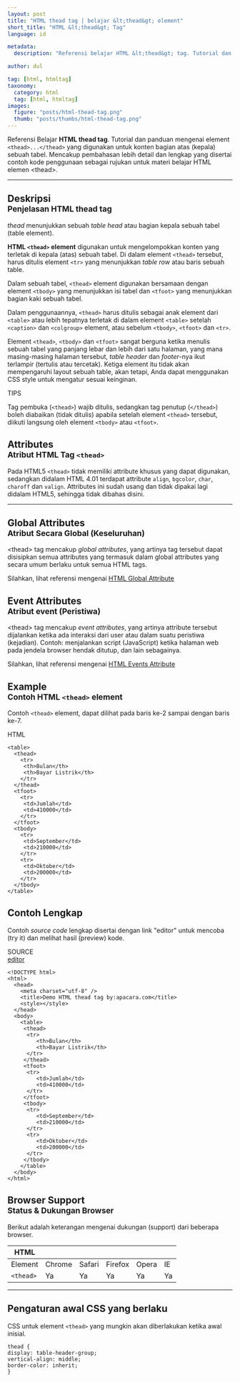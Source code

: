 ```yaml
---
layout: post
title: "HTML thead tag | belajar &lt;thead&gt; element"
short_title: "HTML &lt;thead&gt; Tag"
language: id

metadata:
  description: "Referensi belajar HTML &lt;thead&gt; tag. Tutorial dan panduan mengenai element &lt;thead&gt;&lt;/thead&gt;, penjelasan dengan contoh kode penggunaan sebagai referensi belajar HTML &lt;thead&gt;"

author: dul

tag: [html, htmltag]
taxonomy:
  category: html
  tag: [html, htmltag]
images:
  figure: "posts/html-thead-tag.png"
  thumb: "posts/thumbs/html-thead-tag.png"
---
```

<p class="text-muted">
    Referensi Belajar <strong>HTML thead tag</strong>. Tutorial dan panduan mengenai element <code>&lt;thead&gt;...&lt;/thead&gt;</code> yang digunakan untuk konten bagian atas (kepala) sebuah tabel. Mencakup pembahasan lebih detail dan lengkap yang disertai contoh kode penggunaan sebagai rujukan untuk materi belajar HTML <span lang="id">elemen</span> &lt;thead&gt;.
</p>
<hr class="uk-article-divider">

<h2 class="title-sub bd-danger bd-left bd-left-only">Deskripsi <br>
    <small>Penjelasan HTML <span class="html-tag">thead</span> tag</small>
</h2>
<p><em>thead</em> menunjukkan sebuah <em>table head</em> atau bagian kepala sebuah tabel (table element).</p>
<p>
  <strong>HTML <code>&lt;thead&gt;</code> element</strong> digunakan untuk mengelompokkan konten yang terletak di kepala (atas) sebuah tabel. Di dalam element <code>&lt;thead&gt;</code> tersebut, harus ditulis element <code>&lt;tr&gt;</code> yang menunjukkan <em>table row</em> atau baris sebuah table.
</p>
<p>Dalam sebuah tabel, <code>&lt;thead&gt;</code> element digunakan bersamaan dengan element <code>&lt;tbody&gt;</code> yang menunjukkan isi tabel dan <code>&lt;tfoot&gt;</code> yang menunjukkan bagian kaki sebuah tabel.</p>
<p>Dalam penggunaannya, <code>&lt;thead&gt;</code> harus ditulis sebagai anak element dari <code>&lt;table&gt;</code> atau lebih tepatnya terletak di dalam element <code>&lt;table&gt;</code> setelah <code>&lt;caption&gt;</code> dan <code>&lt;colgroup&gt;</code> element, atau sebelum <code>&lt;tbody&gt;</code>, <code>&lt;tfoot&gt;</code> dan <code>&lt;tr&gt;</code>.</p>
<p>Element <code>&lt;thead&gt;</code>, <code>&lt;tbody&gt;</code> dan <code>&lt;tfoot&gt;</code> sangat berguna ketika menulis sebuah tabel yang panjang lebar dan lebih dari satu halaman, yang mana masing-masing halaman tersebut, <em>table header</em> dan <em>footer</em>-nya ikut terlampir (tertulis atau tercetak). Ketiga element itu tidak akan mempengaruhi layout sebuah table, akan tetapi, Anda dapat menggunakan CSS style untuk mengatur sesuai keinginan.</p>
<!-- Tips -->
<div class="icard">
  <div class="icard-heading clearfix co-wh bg-success">
    <div class="icard-bar bar-lg">
      <div class="icard-bar-left pull-left">
        <i class="fa fa-check-circle" aria-hidden="true"></i>
        <span>TIPS</span>
      </div>
    </div>
  </div>
  <div class="icard-body bg-success2">
    <p class="uk-text-left">Tag pembuka (<code>&lt;thead&gt;</code>) wajib ditulis, sedangkan tag penutup (<code>&lt;/thead&gt;</code>) boleh diabaikan (tidak ditulis) apabila setelah element <code>&lt;thead&gt;</code> tersebut, diikuti langsung oleh element <code>&lt;tbody&gt;</code> atau <code>&lt;tfoot&gt;</code>.</p>
  </div>
</div>
<!-- Attribute  -->
<section id="attribute">
  <h2 class="title-sub bd-danger bd-left bd-left-only">Attributes <br>
    <small>Atribut HTML Tag <code>&lt;thead&gt;</code></small>
  </h2>
  <div class="dul-block">
    <div class="dul-callout dul-callout-success">
      <p>Pada HTML5 <code>&lt;thead&gt;</code> tidak memiliki attribute khusus yang dapat digunakan, sedangkan didalam HTML 4.01 terdapat attribute <code>align</code>, <code>bgcolor</code>, <code>char</code>, <code>charoff</code> dan <code>valign</code>. Attributes ini sudah usang dan tidak dipakai lagi didalam HTML5, sehingga tidak dibahas disini.</p>
    </div>
  </div>
</section>

<hr class="uk-article-divider">
<!-- Global Attributes -->
<section id="global-attribute">
  <h2 class="title-sub bd-danger bd-left bd-left-only">Global Attributes <br>
    <small>Atribut Secara Global (Keseluruhan)</small>
  </h2>
    <div class="">
        <p>&lt;thead&gt; tag mencakup <em>global attributes</em>, yang artinya tag tersebut dapat disisipkan semua attributes yang termasuk dalam global attributes yang secara umum berlaku untuk semua HTML tags.</p>
        <div class="footer-callout info">
          <p>Silahkan, lihat referensi mengenai <a href="https://www.apacara.com/tutorial/html/html-global-attribute.html">HTML Global Attribute</a></p>
        </div>
    </div>
</section>

<!-- Event Attributes -->
<section>
  <h2 class="title-sub bd-danger bd-left bd-left-only">Event Attributes <br>
    <small>Atribut event  (Peristiwa)</small>
  </h2>
    <div class="dul-callout dul-callout-warning">
        <p>&lt;thead&gt; tag mencakup <em>event attributes</em>, yang artinya attribute tersebut dijalankan ketika ada interaksi dari user atau dalam suatu peristiwa (kejadian). Contoh: menjalankan script (JavaScript) ketika halaman web pada jendela browser hendak ditutup, dan lain sebagainya.</p>
        <div class="footer-callout warning">
          <p>Silahkan, lihat referensi mengenai <a href="https://www.apacara.com/tutorial/html/html-event-attribute.html">HTML Events Attribute</a></p>
        </div>
    </div>
</section>

<!-- Example -->
<section id="example">
  <h2 class="title-sub bd-danger bd-left bd-left-only">Example<br>
    <small>Contoh HTML <code>&lt;thead&gt;</code> element</small>
  </h2>
  <div class="dul-block">
  <p>Contoh <code>&lt;thead&gt;</code> element, dapat dilihat pada baris ke-2 sampai dengan baris ke-7.</p>
<!-- HTML Code Example -->
<div class="icard">
<div class="icard-heading clearfix co-wh bg-pi2">
<div class="icard-bar">
  <div class="icard-bar-left pull-left">
    <i class="fa fa-html5" aria-hidden="true"></i>
    <span>HTML</span>
  </div>
  
</div>
</div>
<div class="icard-body icode itheme">
<pre class="prettyprint linenums line-numbers highlight max-height language-markup"><code data-language="html" class="html  language-markup"><span class="token tag"><span class="token tag"><span class="token punctuation">&lt;</span>table</span><span class="token punctuation">&gt;</span></span>
  <span class="token tag"><span class="token tag"><span class="token punctuation">&lt;</span>thead</span><span class="token punctuation">&gt;</span></span>
    <span class="token tag"><span class="token tag"><span class="token punctuation">&lt;</span>tr</span><span class="token punctuation">&gt;</span></span>
     <span class="token tag"><span class="token tag"><span class="token punctuation">&lt;</span>th</span><span class="token punctuation">&gt;</span></span>Bulan<span class="token tag"><span class="token tag"><span class="token punctuation">&lt;/</span>th</span><span class="token punctuation">&gt;</span></span>
     <span class="token tag"><span class="token tag"><span class="token punctuation">&lt;</span>th</span><span class="token punctuation">&gt;</span></span>Bayar Listrik<span class="token tag"><span class="token tag"><span class="token punctuation">&lt;/</span>th</span><span class="token punctuation">&gt;</span></span>
    <span class="token tag"><span class="token tag"><span class="token punctuation">&lt;/</span>tr</span><span class="token punctuation">&gt;</span></span>
  <span class="token tag"><span class="token tag"><span class="token punctuation">&lt;/</span>thead</span><span class="token punctuation">&gt;</span></span>
  <span class="token tag"><span class="token tag"><span class="token punctuation">&lt;</span>tfoot</span><span class="token punctuation">&gt;</span></span>
    <span class="token tag"><span class="token tag"><span class="token punctuation">&lt;</span>tr</span><span class="token punctuation">&gt;</span></span>
     <span class="token tag"><span class="token tag"><span class="token punctuation">&lt;</span>td</span><span class="token punctuation">&gt;</span></span>Jumlah<span class="token tag"><span class="token tag"><span class="token punctuation">&lt;/</span>td</span><span class="token punctuation">&gt;</span></span>
     <span class="token tag"><span class="token tag"><span class="token punctuation">&lt;</span>td</span><span class="token punctuation">&gt;</span></span>410000<span class="token tag"><span class="token tag"><span class="token punctuation">&lt;/</span>td</span><span class="token punctuation">&gt;</span></span>
    <span class="token tag"><span class="token tag"><span class="token punctuation">&lt;/</span>tr</span><span class="token punctuation">&gt;</span></span>
  <span class="token tag"><span class="token tag"><span class="token punctuation">&lt;/</span>tfoot</span><span class="token punctuation">&gt;</span></span>
  <span class="token tag"><span class="token tag"><span class="token punctuation">&lt;</span>tbody</span><span class="token punctuation">&gt;</span></span>
    <span class="token tag"><span class="token tag"><span class="token punctuation">&lt;</span>tr</span><span class="token punctuation">&gt;</span></span>
     <span class="token tag"><span class="token tag"><span class="token punctuation">&lt;</span>td</span><span class="token punctuation">&gt;</span></span>September<span class="token tag"><span class="token tag"><span class="token punctuation">&lt;/</span>td</span><span class="token punctuation">&gt;</span></span>
     <span class="token tag"><span class="token tag"><span class="token punctuation">&lt;</span>td</span><span class="token punctuation">&gt;</span></span>210000<span class="token tag"><span class="token tag"><span class="token punctuation">&lt;/</span>td</span><span class="token punctuation">&gt;</span></span>
    <span class="token tag"><span class="token tag"><span class="token punctuation">&lt;/</span>tr</span><span class="token punctuation">&gt;</span></span>
    <span class="token tag"><span class="token tag"><span class="token punctuation">&lt;</span>tr</span><span class="token punctuation">&gt;</span></span>
     <span class="token tag"><span class="token tag"><span class="token punctuation">&lt;</span>td</span><span class="token punctuation">&gt;</span></span>Oktober<span class="token tag"><span class="token tag"><span class="token punctuation">&lt;/</span>td</span><span class="token punctuation">&gt;</span></span>
     <span class="token tag"><span class="token tag"><span class="token punctuation">&lt;</span>td</span><span class="token punctuation">&gt;</span></span>200000<span class="token tag"><span class="token tag"><span class="token punctuation">&lt;/</span>td</span><span class="token punctuation">&gt;</span></span>
    <span class="token tag"><span class="token tag"><span class="token punctuation">&lt;/</span>tr</span><span class="token punctuation">&gt;</span></span>
  <span class="token tag"><span class="token tag"><span class="token punctuation">&lt;/</span>tbody</span><span class="token punctuation">&gt;</span></span>
<span class="token tag"><span class="token tag"><span class="token punctuation">&lt;/</span>table</span><span class="token punctuation">&gt;</span></span><span aria-hidden="true" class="line-numbers-rows"><span></span><span></span><span></span><span></span><span></span><span></span><span></span><span></span><span></span><span></span><span></span><span></span><span></span><span></span><span></span><span></span><span></span><span></span><span></span><span></span><span></span><span></span><span></span><span></span></span></code>
</pre>
</div>
</div>
  </div>

</section>
<h2 class="title-sub bd-danger bd-left bd-left-only">Contoh Lengkap
</h2>
<p>Contoh <em>source code</em> lengkap disertai dengan link  &quot;editor&quot; untuk mencoba (try it) dan melihat hasil (preview) kode.</p>
<div class="icard">
  <div class="icard-heading clearfix co-wh bg-pi2">
    <div class="icard-bar">
      <div class="icard-bar-left pull-left">
        <i class="fa fa-html5" aria-hidden="true"></i>
        <span>SOURCE</span>
      </div>
      <div class="icard-bar-right pull-right">
        <a href="https://www.apacara.com/example/html/tag/thead.html" target="_blank"><span>editor</span><i class="fa fa-external-link" role="button"></i></a>
      </div>
    </div>
  </div>
  <div class="icard-body icode itheme bg-gr3">
<pre class="prettyprint highlight max-height language-markup"><code data-language="html" class="inline  language-markup"><span class="token doctype">&lt;!DOCTYPE html&gt;</span>
<span class="token tag"><span class="token tag"><span class="token punctuation">&lt;</span>html</span><span class="token punctuation">&gt;</span></span>
  <span class="token tag"><span class="token tag"><span class="token punctuation">&lt;</span>head</span><span class="token punctuation">&gt;</span></span>
    <span class="token tag"><span class="token tag"><span class="token punctuation">&lt;</span>meta</span> <span class="token attr-name">charset</span><span class="token attr-value"><span class="token punctuation">=</span><span class="token punctuation">"</span>utf-8<span class="token punctuation">"</span></span> <span class="token punctuation">/&gt;</span></span>
    <span class="token tag"><span class="token tag"><span class="token punctuation">&lt;</span>title</span><span class="token punctuation">&gt;</span></span>Demo HTML thead tag by:apacara.com<span class="token tag"><span class="token tag"><span class="token punctuation">&lt;/</span>title</span><span class="token punctuation">&gt;</span></span>
    <span class="token tag"><span class="token tag"><span class="token punctuation">&lt;</span>style</span><span class="token punctuation">&gt;</span></span><span class="token style language-css"></span><span class="token tag"><span class="token tag"><span class="token punctuation">&lt;/</span>style</span><span class="token punctuation">&gt;</span></span>
  <span class="token tag"><span class="token tag"><span class="token punctuation">&lt;/</span>head</span><span class="token punctuation">&gt;</span></span>
  <span class="token tag"><span class="token tag"><span class="token punctuation">&lt;</span>body</span><span class="token punctuation">&gt;</span></span>
    <span class="token tag"><span class="token tag"><span class="token punctuation">&lt;</span>table</span><span class="token punctuation">&gt;</span></span>
     <span class="token tag"><span class="token tag"><span class="token punctuation">&lt;</span>thead</span><span class="token punctuation">&gt;</span></span>
      <span class="token tag"><span class="token tag"><span class="token punctuation">&lt;</span>tr</span><span class="token punctuation">&gt;</span></span>
         <span class="token tag"><span class="token tag"><span class="token punctuation">&lt;</span>th</span><span class="token punctuation">&gt;</span></span>Bulan<span class="token tag"><span class="token tag"><span class="token punctuation">&lt;/</span>th</span><span class="token punctuation">&gt;</span></span>
         <span class="token tag"><span class="token tag"><span class="token punctuation">&lt;</span>th</span><span class="token punctuation">&gt;</span></span>Bayar Listrik<span class="token tag"><span class="token tag"><span class="token punctuation">&lt;/</span>th</span><span class="token punctuation">&gt;</span></span>
      <span class="token tag"><span class="token tag"><span class="token punctuation">&lt;/</span>tr</span><span class="token punctuation">&gt;</span></span>
     <span class="token tag"><span class="token tag"><span class="token punctuation">&lt;/</span>thead</span><span class="token punctuation">&gt;</span></span>
     <span class="token tag"><span class="token tag"><span class="token punctuation">&lt;</span>tfoot</span><span class="token punctuation">&gt;</span></span>
      <span class="token tag"><span class="token tag"><span class="token punctuation">&lt;</span>tr</span><span class="token punctuation">&gt;</span></span>
         <span class="token tag"><span class="token tag"><span class="token punctuation">&lt;</span>td</span><span class="token punctuation">&gt;</span></span>Jumlah<span class="token tag"><span class="token tag"><span class="token punctuation">&lt;/</span>td</span><span class="token punctuation">&gt;</span></span>
         <span class="token tag"><span class="token tag"><span class="token punctuation">&lt;</span>td</span><span class="token punctuation">&gt;</span></span>410000<span class="token tag"><span class="token tag"><span class="token punctuation">&lt;/</span>td</span><span class="token punctuation">&gt;</span></span>
      <span class="token tag"><span class="token tag"><span class="token punctuation">&lt;/</span>tr</span><span class="token punctuation">&gt;</span></span>
     <span class="token tag"><span class="token tag"><span class="token punctuation">&lt;/</span>tfoot</span><span class="token punctuation">&gt;</span></span>
     <span class="token tag"><span class="token tag"><span class="token punctuation">&lt;</span>tbody</span><span class="token punctuation">&gt;</span></span>
      <span class="token tag"><span class="token tag"><span class="token punctuation">&lt;</span>tr</span><span class="token punctuation">&gt;</span></span>
         <span class="token tag"><span class="token tag"><span class="token punctuation">&lt;</span>td</span><span class="token punctuation">&gt;</span></span>September<span class="token tag"><span class="token tag"><span class="token punctuation">&lt;/</span>td</span><span class="token punctuation">&gt;</span></span>
         <span class="token tag"><span class="token tag"><span class="token punctuation">&lt;</span>td</span><span class="token punctuation">&gt;</span></span>210000<span class="token tag"><span class="token tag"><span class="token punctuation">&lt;/</span>td</span><span class="token punctuation">&gt;</span></span>
      <span class="token tag"><span class="token tag"><span class="token punctuation">&lt;/</span>tr</span><span class="token punctuation">&gt;</span></span>
      <span class="token tag"><span class="token tag"><span class="token punctuation">&lt;</span>tr</span><span class="token punctuation">&gt;</span></span>
         <span class="token tag"><span class="token tag"><span class="token punctuation">&lt;</span>td</span><span class="token punctuation">&gt;</span></span>Oktober<span class="token tag"><span class="token tag"><span class="token punctuation">&lt;/</span>td</span><span class="token punctuation">&gt;</span></span>
         <span class="token tag"><span class="token tag"><span class="token punctuation">&lt;</span>td</span><span class="token punctuation">&gt;</span></span>200000<span class="token tag"><span class="token tag"><span class="token punctuation">&lt;/</span>td</span><span class="token punctuation">&gt;</span></span>
      <span class="token tag"><span class="token tag"><span class="token punctuation">&lt;/</span>tr</span><span class="token punctuation">&gt;</span></span>
     <span class="token tag"><span class="token tag"><span class="token punctuation">&lt;/</span>tbody</span><span class="token punctuation">&gt;</span></span>
    <span class="token tag"><span class="token tag"><span class="token punctuation">&lt;/</span>table</span><span class="token punctuation">&gt;</span></span>
  <span class="token tag"><span class="token tag"><span class="token punctuation">&lt;/</span>body</span><span class="token punctuation">&gt;</span></span>
<span class="token tag"><span class="token tag"><span class="token punctuation">&lt;/</span>html</span><span class="token punctuation">&gt;</span></span></code>
</pre>
  </div>
</div>
<!-- Article Aside -->

<!-- Browser Support -->
<aside id="browser">
<h2 class="title-sub bd-danger bd-left bd-left-only">Browser Support <br>
  <small>Status &amp; Dukungan Browser </small>
</h2>
<p>Berikut adalah keterangan mengenai dukungan (support) dari beberapa browser.</p>
<div class="table-responsive uk-overflow-container">
  <table class="table uk-table uk-text-nowrap full-width">
        <thead>
          <tr>
            <th>HTML</th>
            <th title="Chrome"><i class="fa fa-chrome fa fa-lg"></i></th>
            <th title="Safari"><i class="fa fa-safari fa fa-lg"></i></th>
            <th title="Firefox"><i class="fa fa-firefox fa fa-lg"></i></th>
            <th title="Opera"><i class="fa fa-opera fa fa-lg"></i></th>
            <th title="Internet Explorer"><i class="fa fa-internet-explorer fa fa-lg"></i></th>
          </tr>
        </thead>
        <tbody>
          <tr>
            <td>Element</td>
            <td>Chrome</td>
            <td>Safari</td>
            <td>Firefox</td>
            <td>Opera</td>
            <td>IE</td>
          </tr>
          <tr>
            <td><code>&lt;thead&gt;</code></td>
            <td class="success">Ya</td>
            <td class="success">Ya</td>
            <td class="success">Ya</td>
            <td class="success">Ya</td>
            <td class="success">Ya</td>
          </tr>
        </tbody>
  </table>
</div>

<hr class="uk-article-divider">
<!-- Default CSS -->
<div class="dul-block">
  <h2 class="title-sub bd-danger bd-left bd-left-only">Pengaturan awal CSS yang berlaku&nbsp;</h2>
  <p>CSS untuk element <code>&lt;thead&gt;</code> yang mungkin akan diberlakukan ketika awal inisial.</p>
  <div class="icode itheme css">
<pre class="prettyprint highlight language-css"><code data-language="css" class=" inline language-css"><span class="token selector">thead</span> <span class="token punctuation">{</span>
<span class="token property">display</span><span class="token punctuation">:</span> table-header-group<span class="token punctuation">;</span>
<span class="token property">vertical-align</span><span class="token punctuation">:</span> middle<span class="token punctuation">;</span>
<span class="token property">border-color</span><span class="token punctuation">:</span> inherit<span class="token punctuation">;</span>
<span class="token punctuation">}</span></code></pre>
</div>
</div>

</aside>